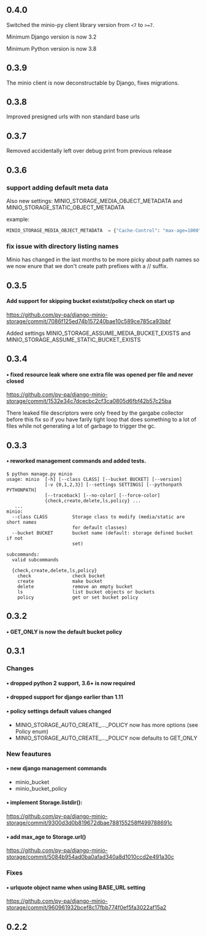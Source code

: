 ## 0.4.0

Switched the minio-py client library version from `<7` to `>=7`.

Minimum Django version is now 3.2

Minimum Python version is now 3.8

## 0.3.9

The minio client is now deconstructable by Django, fixes migrations.

## 0.3.8

Improved presigned urls with non standard base urls

## 0.3.7

Removed accidentally left over debug print from previous release

## 0.3.6

### support adding default meta data

Also new settings: MINIO_STORAGE_MEDIA_OBJECT_METADATA and
MINIO_STORAGE_STATIC_OBJECT_METADATA

example:

```py
MINIO_STORAGE_MEDIA_OBJECT_METADATA  = {"Cache-Control": "max-age=1000"}
```

### fix issue with directory listing names

Minio has changed in the last months to be more picky about path names so we
now enure that we don't create path prefixes with a // suffix.


## 0.3.5

#### Add support for skipping bucket existst/policy check on start up
https://github.com/py-pa/django-minio-storage/commit/7086f125ed74b157240bae10c589ce785ca93bbf

Added settings MINIO_STORAGE_ASSUME_MEDIA_BUCKET_EXISTS and
MINIO_STORAGE_ASSUME_STATIC_BUCKET_EXISTS

## 0.3.4

#### • fixed resource leak where one extra file was opened per file and never closed
https://github.com/py-pa/django-minio-storage/commit/1532e34c7dcecbc2cf3ca0805d6fbf42b57c25ba
  
There leaked file descriptors were only freed by the gargabe collector before
this fix so if you have farily tight loop that does something to a lot of files
while not generating a lot of garbage to trigger the gc.


## 0.3.3

#### • reworked management commands and added tests.

```
$ python manage.py minio
usage: minio  [-h] [--class CLASS] [--bucket BUCKET] [--version]
              [-v {0,1,2,3}] [--settings SETTINGS] [--pythonpath PYTHONPATH]
              [--traceback] [--no-color] [--force-color]
              {check,create,delete,ls,policy} ...
   ...
minio:
  --class CLASS         Storage class to modify (media/static are short names
                        for default classes)
  --bucket BUCKET       bucket name (default: storage defined bucket if not
                        set)

subcommands:
  valid subcommands

  {check,create,delete,ls,policy}
    check               check bucket
    create              make bucket
    delete              remove an empty bucket
    ls                  list bucket objects or buckets
    policy              get or set bucket policy
```


## 0.3.2

#### • GET_ONLY is now the default bucket policy


## 0.3.1

### Changes

#### • dropped python 2 support, 3.6+ is now required

#### • dropped support for django earlier than 1.11

#### • policy settings default values changed

- MINIO_STORAGE_AUTO_CREATE_..._POLICY now has more options (see Policy enum)
- MINIO_STORAGE_AUTO_CREATE_..._POLICY now defaults to GET_ONLY

### New feautures

#### • new django management commands

- minio_bucket
- minio_bucket_policy
#### • implement Storage.listdir(): 

https://github.com/py-pa/django-minio-storage/commit/9300d3d0b819672dbae788155258ff499788691c

#### • add max_age to Storage.url()

https://github.com/py-pa/django-minio-storage/commit/5084b954ad0ba0afad340a8d1010ccd2e491a30c

### Fixes

#### • urlquote object name when using BASE_URL setting

https://github.com/py-pa/django-minio-storage/commit/960961932bcef8c17fbb774f0ef5fa3022af15a2


## 0.2.2 



